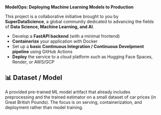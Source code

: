 **ModelOps: Deploying Machine Learning Models to Production**

This project is a collaborative initiative brought to you by **SuperDataScience**, a global community dedicated to advancing the fields of **Data Science, Machine Learning, and AI**. 
* Develop a **FastAPI backend** (with a minimal frontend)
* **Containerize** your application with Docker
* Set up a **basic Continuous Integration / Continuous Develpment pipeline** using GitHub Actions
* **Deploy** the service to a cloud platform such as Hugging Face Spaces, Render, or AWS/GCP

## 📊 Dataset / Model

A provided pre-trained ML model artifact that already includes preprocessing and the trained estimator on a small dataset of car prices (in Great British Pounds). 
The focus is on serving, containerization, and deployment rather than model training.
